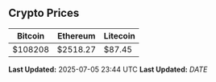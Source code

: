 
## Crypto Prices
| Bitcoin | Ethereum | Litecoin |
| ------- | -------- | -------- |
| $108208 | $2518.27 | $87.45 |
**Last Updated:** 2025-07-05 23:44 UTC
**Last Updated:** $DATE$
